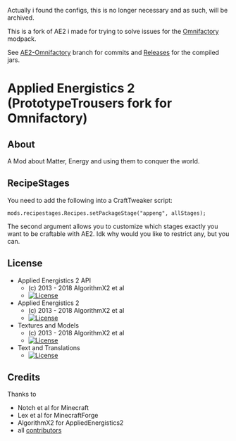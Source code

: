 Actually i found the configs, this is no longer necessary and as such, will be archived.

This is a fork of AE2 i made for trying to solve issues for the [Omnifactory](https://www.curseforge.com/minecraft/modpacks/omnifactory) modpack.

See [AE2-Omnifactory](https://github.com/PrototypeTrousers/Applied-Energistics-2/tree/AE2-Omnifactory) branch for commits and [Releases](https://github.com/PrototypeTrousers/Applied-Energistics-2/releases) for the compiled jars.

# Applied Energistics 2 (PrototypeTrousers fork for Omnifactory)

## About
A Mod about Matter, Energy and using them to conquer the world.

## RecipeStages
You need to add the following into a CraftTweaker script:
```
mods.recipestages.Recipes.setPackageStage("appeng", allStages);
```

The second argument allows you to customize which stages exactly you want to be craftable with AE2. Idk why would you like to restrict any, but you can.

## License
* Applied Energistics 2 API
  - (c) 2013 - 2018 AlgorithmX2 et al
  - [![License](https://img.shields.io/badge/License-MIT-red.svg?style=flat-square)](http://opensource.org/licenses/MIT)
* Applied Energistics 2
  - (c) 2013 - 2018 AlgorithmX2 et al
  - [![License](https://img.shields.io/badge/License-LGPLv3-blue.svg?style=flat-square)](https://raw.githubusercontent.com/AppliedEnergistics/Applied-Energistics-2/rv2/LICENSE)
* Textures and Models
  - (c) 2013 - 2018 AlgorithmX2 et al
  - [![License](https://img.shields.io/badge/License-CC%20BY--NC--SA%203.0-yellow.svg?style=flat-square)](https://creativecommons.org/licenses/by-nc-sa/3.0/)
* Text and Translations
  - [![License](https://img.shields.io/badge/License-No%20Restriction-green.svg?style=flat-square)](https://creativecommons.org/publicdomain/zero/1.0/)

## Credits
Thanks to
 
* Notch et al for Minecraft
* Lex et al for MinecraftForge
* AlgorithmX2 for AppliedEnergistics2
* all [contributors](https://github.com/AppliedEnergistics/Applied-Energistics-2/graphs/contributors)
